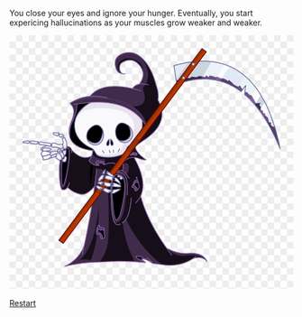 You close your eyes and ignore your hunger. Eventually, you start expericing hallucinations as your muscles grow weaker and weaker.

![death](../images/death.png)

[Restart](../beginnig.md)